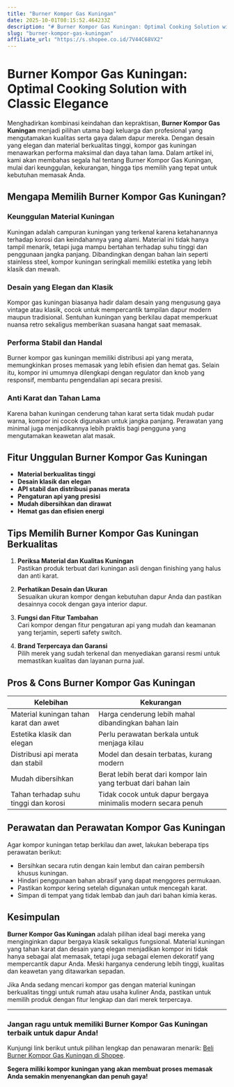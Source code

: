 ```yaml
---
title: "Burner Kompor Gas Kuningan"
date: 2025-10-01T08:15:52.464233Z
description: "# Burner Kompor Gas Kuningan: Optimal Cooking Solution with Classic Elegance..."
slug: "burner-kompor-gas-kuningan"
affiliate_url: "https://s.shopee.co.id/7V44C68VX2"
---
```

# Burner Kompor Gas Kuningan: Optimal Cooking Solution with Classic Elegance

Menghadirkan kombinasi keindahan dan kepraktisan, **Burner Kompor Gas Kuningan** menjadi pilihan utama bagi keluarga dan profesional yang mengutamakan kualitas serta gaya dalam dapur mereka. Dengan desain yang elegan dan material berkualitas tinggi, kompor gas kuningan menawarkan performa maksimal dan daya tahan lama. Dalam artikel ini, kami akan membahas segala hal tentang Burner Kompor Gas Kuningan, mulai dari keunggulan, kekurangan, hingga tips memilih yang tepat untuk kebutuhan memasak Anda.

## Mengapa Memilih Burner Kompor Gas Kuningan?

### Keunggulan Material Kuningan
Kuningan adalah campuran kuningan yang terkenal karena ketahanannya terhadap korosi dan keindahannya yang alami. Material ini tidak hanya tampil menarik, tetapi juga mampu bertahan terhadap suhu tinggi dan penggunaan jangka panjang. Dibandingkan dengan bahan lain seperti stainless steel, kompor kuningan seringkali memiliki estetika yang lebih klasik dan mewah.

### Desain yang Elegan dan Klasik
Kompor gas kuningan biasanya hadir dalam desain yang mengusung gaya vintage atau klasik, cocok untuk mempercantik tampilan dapur modern maupun tradisional. Sentuhan kuningan yang berkilau dapat memperkuat nuansa retro sekaligus memberikan suasana hangat saat memasak.

### Performa Stabil dan Handal
Burner kompor gas kuningan memiliki distribusi api yang merata, memungkinkan proses memasak yang lebih efisien dan hemat gas. Selain itu, kompor ini umumnya dilengkapi dengan regulator dan knob yang responsif, membantu pengendalian api secara presisi.

### Anti Karat dan Tahan Lama
Karena bahan kuningan cenderung tahan karat serta tidak mudah pudar warna, kompor ini cocok digunakan untuk jangka panjang. Perawatan yang minimal juga menjadikannya lebih praktis bagi pengguna yang mengutamakan keawetan alat masak.

## Fitur Unggulan Burner Kompor Gas Kuningan

- **Material berkualitas tinggi**  
- **Desain klasik dan elegan**  
- **API stabil dan distribusi panas merata**  
- **Pengaturan api yang presisi**  
- **Mudah dibersihkan dan dirawat**  
- **Hemat gas dan efisien energi**  
  
## Tips Memilih Burner Kompor Gas Kuningan Berkualitas

1. **Periksa Material dan Kualitas Kuningan**  
Pastikan produk terbuat dari kuningan asli dengan finishing yang halus dan anti karat.

2. **Perhatikan Desain dan Ukuran**  
Sesuaikan ukuran kompor dengan kebutuhan dapur Anda dan pastikan desainnya cocok dengan gaya interior dapur.

3. **Fungsi dan Fitur Tambahan**  
Cari kompor dengan fitur pengaturan api yang mudah dan keamanan yang terjamin, seperti safety switch.

4. **Brand Terpercaya dan Garansi**  
Pilih merek yang sudah terkenal dan menyediakan garansi resmi untuk memastikan kualitas dan layanan purna jual.

## Pros & Cons Burner Kompor Gas Kuningan

| Kelebihan                                   | Kekurangan                                       |
|----------------------------------------------|--------------------------------------------------|
| Material kuningan tahan karat dan awet     | Harga cenderung lebih mahal dibandingkan bahan lain |
| Estetika klasik dan elegan                 | Perlu perawatan berkala untuk menjaga kilau   |
| Distribusi api merata dan stabil          | Model dan desain terbatas, kurang modern         |
| Mudah dibersihkan                         | Berat lebih berat dari kompor lain yang terbuat dari bahan lain  |
| Tahan terhadap suhu tinggi dan korosi   | Tidak cocok untuk dapur bergaya minimalis modern secara penuh |

## Perawatan dan Perawatan Kompor Gas Kuningan

Agar kompor kuningan tetap berkilau dan awet, lakukan beberapa tips perawatan berikut:

- Bersihkan secara rutin dengan kain lembut dan cairan pembersih khusus kuningan.
- Hindari penggunaan bahan abrasif yang dapat menggores permukaan.
- Pastikan kompor kering setelah digunakan untuk mencegah karat.
- Simpan di tempat yang tidak lembab dan jauh dari bahan kimia keras.
  
## Kesimpulan

**Burner Kompor Gas Kuningan** adalah pilihan ideal bagi mereka yang menginginkan dapur bergaya klasik sekaligus fungsional. Material kuningan yang tahan karat dan desain yang elegan menjadikan kompor ini tidak hanya sebagai alat memasak, tetapi juga sebagai elemen dekoratif yang mempercantik dapur Anda. Meski harganya cenderung lebih tinggi, kualitas dan keawetan yang ditawarkan sepadan.

Jika Anda sedang mencari kompor gas dengan material kuningan berkualitas tinggi untuk rumah atau usaha kuliner Anda, pastikan untuk memilih produk dengan fitur lengkap dan dari merek terpercaya.

---

### Jangan ragu untuk memiliki Burner Kompor Gas Kuningan terbaik untuk dapur Anda!  
Kunjungi link berikut untuk pilihan lengkap dan penawaran menarik: [Beli Burner Kompor Gas Kuningan di Shopee](https://s.shopee.co.id/7V44C68VX2).

**Segera miliki kompor kuningan yang akan membuat proses memasak Anda semakin menyenangkan dan penuh gaya!**